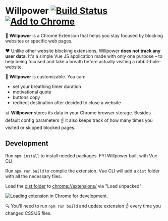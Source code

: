 # Willpower [![Build Status](https://travis-ci.org/makaroni4/willpower.svg?branch=master)](https://travis-ci.org/makaroni4/willpower) [![Add to Chrome](https://user-images.githubusercontent.com/768070/51865757-87d45300-2347-11e9-84fd-bafff5b036b2.png)](https://chrome.google.com/webstore/detail/youtube-time-tracker/gadnhdhegigkbjiebmcceodbablkdjmo)

:muscle: **Willpower** is a Chrome Extension that helps you stay focused by blocking websites or specific web pages.

:heart: Unlike other website blocking extensions, Willpower **does not track any user data**. It's a simple Vue JS application made with only one purpose – to help being focused and take a breath before actually visiting a rabbit-hole-website.

:wrench: **Willpower** is customizable. You can:

* set your breathing timer duration
* motivational quote
* buttons copy
* redirect destination after decided to close a website

:bar_chart: **Willpower** stores its data in your Chrome browser storage. Besides default config parameters :point_up: it also keeps track of how many times you visited or skipped blocked pages.

## Development

Run `npm install` to install needed packages. FYI Willpower built with Vue CLI.

Run `npm run build` to compile the extension. Vue CLI will add a `dist` folder with all the necessary files.

Load the [dist folder](https://github.com/makaroni4/willpower/tree/master/dist) to [chrome://extensions/](chrome://extensions/) via "Load unpacked":

![Loading extension in Chrome for development](https://user-images.githubusercontent.com/768070/51443928-e3bc2d80-1cf0-11e9-9389-08887d88015f.png).

:mag: You'll need to run `npm run build` and update extension :point_up: every time you changed CSS/JS files.
